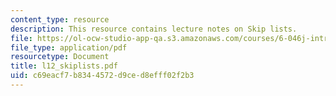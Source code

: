```yaml
---
content_type: resource
description: This resource contains lecture notes on Skip lists.
file: https://ol-ocw-studio-app-qa.s3.amazonaws.com/courses/6-046j-introduction-to-algorithms-sma-5503-fall-2005/c69eacf7b8344572d9ced8efff02f2b3_l12_skiplists.pdf
file_type: application/pdf
resourcetype: Document
title: l12_skiplists.pdf
uid: c69eacf7-b834-4572-d9ce-d8efff02f2b3
---
```

